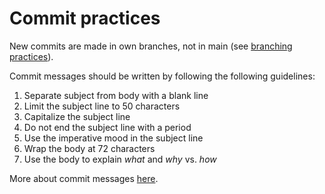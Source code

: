 # Commit practices

New commits are made in own branches, not in main (see [branching practices](branching-practices.md)).

Commit messages should be written by following the following guidelines:

1. Separate subject from body with a blank line
2. Limit the subject line to 50 characters
3. Capitalize the subject line
4. Do not end the subject line with a period
5. Use the imperative mood in the subject line
6. Wrap the body at 72 characters
7. Use the body to explain *what* and *why* vs. *how*

More about commit messages [here](https://cbea.ms/git-commit/).